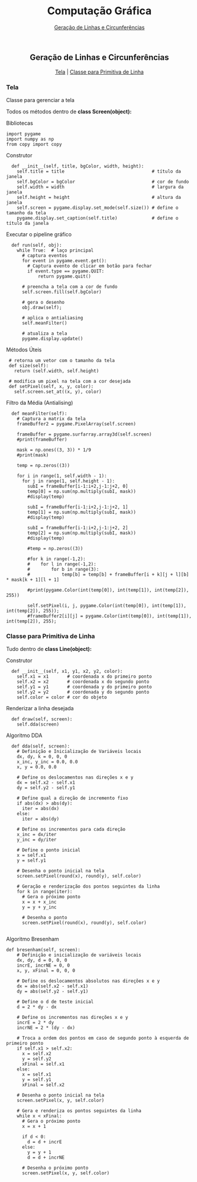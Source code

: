 <h1 align="center">Computação Gráfica</h1>
<p align="center"><a href="#gerar">Geração de Linhas e Circunferências</a></p>
<br />

<h2 align="center" id="gerar">Geração de Linhas e Circunferências</h2>
<p align="center"><a href="#tela">Tela</a> | <a href="#primitiva-linha">Classe para Primitiva de Linha</a></p>


<h3 id="tela">Tela</h3>
<p>Classe para gerenciar a tela</p>
<p>Todos os métodos dentro de <b>class Screen(object):</b></p>
<p>Bibliotecas</p>

```
import pygame
import numpy as np
from copy import copy
```

<p>Construtor</p>

```
  def __init__(self, title, bgColor, width, height):
    self.title = title                                 # título da janela
    self.bgColor = bgColor                             # cor de fundo
    self.width = width                                 # largura da janela
    self.height = height                               # altura da janela
    self.screen = pygame.display.set_mode(self.size()) # define o tamanho da tela
    pygame.display.set_caption(self.title)             # define o título da janela
```
<p>Executar o pipeline gráfico</p>

```
  def run(self, obj):
    while True:  # laço principal
      # captura eventos
      for event in pygame.event.get(): 
        # Captura evento de clicar em botão para fechar
        if event.type == pygame.QUIT:
            return pygame.quit()
      
      # preencha a tela com a cor de fundo
      self.screen.fill(self.bgColor)
      
      # gera o desenho
      obj.draw(self);
      
      # aplica o antialiasing
      self.meanFilter()
      
      # atualiza a tela 
      pygame.display.update()
 ```
 <p>Métodos Úteis</p>
 
 ```       
  # retorna um vetor com o tamanho da tela
  def size(self):
    return (self.width, self.height)
    
  # modifica um pixel na tela com a cor desejada
  def setPixel(self, x, y, color):
    self.screen.set_at((x, y), color)
```
<p>Filtro da Média (Antialising)</p>

```
  def meanFilter(self):
    # Captura a matrix da tela
    frameBuffer2 = pygame.PixelArray(self.screen)
    
    frameBuffer = pygame.surfarray.array3d(self.screen)
    #print(frameBuffer)
    
    mask = np.ones((3, 3)) * 1/9 
    #print(mask)
    
    temp = np.zeros((3))
            
    for i in range(1, self.width - 1):
      for j in range(1, self.height - 1):    
        subI = frameBuffer[i-1:i+2,j-1:j+2, 0]
        temp[0] = np.sum(np.multiply(subI, mask))
        #display(temp)
        
        subI = frameBuffer[i-1:i+2,j-1:j+2, 1]
        temp[1] = np.sum(np.multiply(subI, mask))
        #display(temp)
        
        subI = frameBuffer[i-1:i+2,j-1:j+2, 2]
        temp[2] = np.sum(np.multiply(subI, mask))
        #display(temp)
        
        #temp = np.zeros((3))
        
        #for k in range(-1,2):
        #    for l in range(-1,2):
        #        for b in range(3):
        #            temp[b] = temp[b] + frameBuffer[i + k][j + l][b] * mask[k + 1][l + 1]
                
        #print(pygame.Color(int(temp[0]), int(temp[1]), int(temp[2]), 255))
                
        self.setPixel(i, j, pygame.Color(int(temp[0]), int(temp[1]), int(temp[2]), 255));
        #frameBuffer2[i][j] = pygame.Color(int(temp[0]), int(temp[1]), int(temp[2]), 255);
```

<h3 id="primitiva-linha">Classe para Primitiva de Linha</h3>
<p>Tudo dentro de <b>class Line(object):</b></p>
<p>Construtor</p>

```
  def __init__(self, x1, y1, x2, y2, color):
    self.x1 = x1       # coordenada x do primeiro ponto
    self.x2 = x2       # coordenada x do segundo ponto
    self.y1 = y1       # coordenada y do primeiro ponto
    self.y2 = y2       # coordenada y do segundo ponto
    self.color = color # cor do objeto
```
<p>Renderizar a linha desejada</p>

```
  def draw(self, screen):
    self.dda(screen)
```
<p>Algoritmo DDA</p>

```
  def dda(self, screen):      
    # Definição e Inicialização de Variáveis locais
    dx, dy, k = 0, 0, 0
    x_inc, y_inc = 0.0, 0.0
    x, y = 0.0, 0.0

    # Define os deslocamentos nas direções x e y
    dx = self.x2 - self.x1
    dy = self.y2 - self.y1

    # Define qual a direção de incremento fixo
    if abs(dx) > abs(dy):
      iter = abs(dx)
    else:
      iter = abs(dy)
    
    # Define os incrementos para cada direção
    x_inc = dx/iter
    y_inc = dy/iter

    # Define o ponto inicial
    x = self.x1
    y = self.y1

    # Desenha o ponto inicial na tela
    screen.setPixel(round(x), round(y), self.color)

    # Geração e renderização dos pontos seguintes da linha
    for k in range(iter):
      # Gera o próximo ponto
      x = x + x_inc
      y = y + y_inc
      
      # Desenha o ponto
      screen.setPixel(round(x), round(y), self.color)
          
```
<p>Algoritmo Bresenham</p>

```
def bresenham(self, screen):
    # Definição e inicialização de variáveis locais
    dx, dy, d = 0, 0, 0
    incrE, incrNE = 0, 0
    x, y, xFinal = 0, 0, 0
    
    # Define os deslocamentos absolutos nas direções x e y
    dx = abs(self.x2 - self.x1)
    dy = abs(self.y2 - self.y1)
    
    # Define o d de teste inicial
    d = 2 * dy - dx
    
    # Define os incrementos nas direções x e y
    incrE = 2 * dy
    incrNE = 2 * (dy - dx)
    
    # Troca a ordem dos pontos em caso de segundo ponto à esquerda de primeiro ponto
    if self.x1 > self.x2:
      x = self.x2
      y = self.y2
      xFinal = self.x1
    else:
      x = self.x1
      y = self.y1
      xFinal = self.x2
    
    # Desenha o ponto inicial na tela
    screen.setPixel(x, y, self.color)
    
    # Gera e renderiza os pontos seguintes da linha
    while x < xFinal:
      # Gera o próximo ponto
      x = x + 1
      
      if d < 0:
        d = d + incrE
      else:
        y = y + 1
        d = d + incrNE
      
      # Desenha o próximo ponto
      screen.setPixel(x, y, self.color)
```

